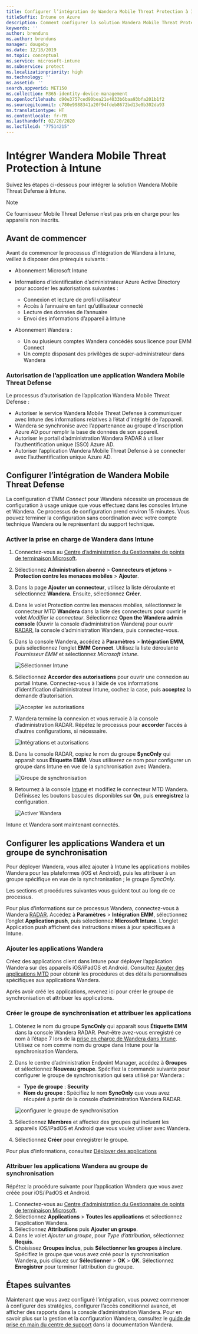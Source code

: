 ```yaml
---
title: Configurer l’intégration de Wandera Mobile Threat Protection à Intune
titleSuffix: Intune on Azure
description: Comment configurer la solution Wandera Mobile Threat Protection à Microsoft Intune pour contrôler l’accès des appareils mobiles aux ressources de votre entreprise.
keywords: ''
author: brenduns
ms.author: brenduns
manager: dougeby
ms.date: 12/18/2019
ms.topic: conceptual
ms.service: microsoft-intune
ms.subservice: protect
ms.localizationpriority: high
ms.technology: ''
ms.assetid: ''
search.appverid: MET150
ms.collection: M365-identity-device-management
ms.openlocfilehash: d90e3757ced90bea21e4033b6baa93bfa201b1f2
ms.sourcegitcommit: c780e9988341a20f94fdeb8672bd13e0b302da93
ms.translationtype: HT
ms.contentlocale: fr-FR
ms.lasthandoff: 02/20/2020
ms.locfileid: "77514215"
---
```

# <a name="integrate-wandera-mobile-threat-protection-with-intune"></a>Intégrer Wandera Mobile Threat Protection à Intune  

Suivez les étapes ci-dessous pour intégrer la solution Wandera Mobile Threat Defense à Intune.  

> [!NOTE]
> Ce fournisseur Mobile Threat Defense n’est pas pris en charge pour les appareils non inscrits.

## <a name="before-you-begin"></a>Avant de commencer  

Avant de commencer le processus d’intégration de Wandera à Intune, veillez à disposer des prérequis suivants :
- Abonnement Microsoft Intune  
- Informations d’identification d’administrateur Azure Active Directory pour accorder les autorisations suivantes :  
  - Connexion et lecture de profil utilisateur  
  - Accès à l’annuaire en tant qu’utilisateur connecté  
  - Lecture des données de l’annuaire  
  - Envoi des informations d’appareil à Intune  

- Abonnement Wandera :
  - Un ou plusieurs comptes Wandera concédés sous licence pour EMM Connect  
  - Un compte disposant des privilèges de super-administrateur dans Wandera  
 
### <a name="wandera-mobile-threat-defense-app-authorization"></a>Autorisation de l’application une application Wandera Mobile Threat Defense  

Le processus d’autorisation de l’application Wandera Mobile Threat Defense :  
- Autoriser le service Wandera Mobile Threat Defense à communiquer avec Intune des informations relatives à l’état d’intégrité de l’appareil.  
- Wandera se synchronise avec l’appartenance au groupe d’inscription Azure AD pour remplir la base de données de son appareil.  
- Autoriser le portail d’administration Wandera RADAR à utiliser l’authentification unique (SSO) Azure AD.  
- Autoriser l’application Wandera Mobile Threat Defense à se connecter avec l’authentification unique Azure AD.  


## <a name="set-up-wandera-mobile-threat-defense-integration"></a>Configurer l’intégration de Wandera Mobile Threat Defense  
La configuration d’*EMM Connect* pour Wandera nécessite un processus de configuration à usage unique que vous effectuez dans les consoles Intune et Wandera. Ce processus de configuration prend environ 15 minutes. Vous pouvez terminer la configuration sans coordination avec votre compte technique Wandera ou le représentant du support technique.  

### <a name="enable-support-for-wandera-in-intune"></a>Activer la prise en charge de Wandera dans Intune

1. Connectez-vous au [Centre d’administration du Gestionnaire de points de terminaison Microsoft](https://go.microsoft.com/fwlink/?linkid=2109431).
2. Sélectionnez **Administration abonné** > **Connecteurs et jetons** > **Protection contre les menaces mobiles** > **Ajouter**.
3. Dans la page **Ajouter un connecteur**, utilisez la liste déroulante et sélectionnez **Wandera**. Ensuite, sélectionnez **Créer**.  
4. Dans le volet Protection contre les menaces mobiles, sélectionnez le connecteur MTD **Wandera** dans la liste des connecteurs pour ouvrir le volet *Modifier le connecteur*. Sélectionnez **Open the Wandera admin console** (Ouvrir la console d’administration Wandera) pour ouvrir [RADAR](https://radar.wandera.com/login), la console d’administration Wandera, puis connectez-vous. 
5. Dans la console Wandera, accédez à **Paramètres** > **Intégration EMM**, puis sélectionnez l’onglet **EMM Connect**. Utilisez la liste déroulante *Fournisseur EMM* et sélectionnez *Microsoft Intune*.

   ![Sélectionner Intune](./media/wandera-mtd-connector-integration/set-up-intune-in-radar.png)

6. Sélectionnez **Accorder des autorisations** pour ouvrir une connexion au portail Intune. Connectez-vous à l’aide de vos informations d’identification d’administrateur Intune, cochez la case, puis **acceptez** la demande d’autorisation.  

   ![Accepter les autorisations](./media/wandera-mtd-connector-integration/permissions.png) 

7. Wandera termine la connexion et vous renvoie à la console d’administration RADAR. Répétez le processus pour **accorder** l’accès à d’autres configurations, si nécessaire.  

   ![Intégrations et autorisations](./media/wandera-mtd-connector-integration/integrations-and-permissions.png) 

8. Dans la console RADAR, copiez le nom du groupe **SyncOnly** qui apparaît sous **Étiquette EMM**. Vous utiliserez ce nom pour configurer un groupe dans Intune en vue de la synchronisation avec Wandera.

   ![Groupe de synchronisation](./media/wandera-mtd-connector-integration/sync-group-name.png) 

9. Retournez à la console [Intune](https://go.microsoft.com/fwlink/?linkid=2090973) et modifiez le connecteur MTD Wandera. Définissez les boutons bascules disponibles sur **On**, puis **enregistrez** la configuration.  

   ![Activer Wandera](./media/wandera-mtd-connector-integration/enable-wandera.png) 

Intune et Wandera sont maintenant connectés.  

## <a name="configure-the-wandera-applications-and-synchronization-group"></a>Configurer les applications Wandera et un groupe de synchronisation  
Pour déployer Wandera, vous allez ajouter à Intune les applications mobiles Wandera pour les plateformes (iOS et Android), puis les attribuer à un groupe spécifique en vue de la synchronisation ; le groupe *SyncOnly*. 

Les sections et procédures suivantes vous guident tout au long de ce processus.

Pour plus d’informations sur ce processus Wandera, connectez-vous à Wandera [RADAR](https://radar.wandera.com/login). Accédez à **Paramètres** > **Intégration EMM**, sélectionnez l’onglet **Application push**, puis sélectionnez **Microsoft Intune**. L’onglet Application push affichent des instructions mises à jour spécifiques à Intune.  

### <a name="add-the-wandera-apps"></a>Ajouter les applications Wandera  
Créez des applications client dans Intune pour déployer l’application Wandera sur des appareils iOS/iPadOS et Android. Consultez [Ajouter des applications MTD](mtd-apps-ios-app-configuration-policy-add-assign.md) pour obtenir les procédures et des détails personnalisés spécifiques aux applications Wandera.  

Après avoir créé les applications, revenez ici pour créer le groupe de synchronisation et attribuer les applications.

### <a name="create-the-synchronization-group-and-assign-the-apps"></a>Créer le groupe de synchronisation et attribuer les applications

1. Obtenez le nom du groupe **SyncOnly** qui apparaît sous **Étiquette EMM** dans la console Wandera RADAR. Peut-être avez-vous enregistré ce nom à l’étape 7 lors de la [prise en charge de Wandera dans Intune](#enable-support-for-wandera-in-intune). Utilisez ce nom comme nom du groupe dans Intune pour la synchronisation Wandera.  

2. Dans le centre d’administration Endpoint Manager, accédez à **Groupes** et sélectionnez **Nouveau groupe**. Spécifiez la commande suivante pour configurer le groupe de synchronisation qui sera utilisé par Wandera :
   - **Type de groupe** : **Security**
   - **Nom du groupe** : Spécifiez le nom **SyncOnly** que vous avez récupéré à partir de la console d’administration Wandera RADAR.

   ![configurer le groupe de synchronisation](./media/wandera-mtd-connector-integration/configure-sync-group.png)

3. Sélectionnez **Membres** et affectez des groupes qui incluent les appareils iOS/iPadOS et Android que vous voulez utiliser avec Wandera.

4. Sélectionnez **Créer** pour enregistrer le groupe.

Pour plus d'informations, consultez [Déployer des applications](../apps/apps-deploy.md)

### <a name="assign-the-wandera-apps-to-the-synchronization-group"></a>Attribuer les applications Wandera au groupe de synchronisation  
Répétez la procédure suivante pour l’application Wandera que vous avez créée pour iOS/iPadOS et Android.

1. Connectez-vous au [Centre d’administration du Gestionnaire de points de terminaison Microsoft](https://go.microsoft.com/fwlink/?linkid=2109431).
2. Sélectionnez **Applications** > **Toutes les applications** et sélectionnez l’application Wandera.
3. Sélectionnez **Attributions** puis **Ajouter un groupe**.  
4. Dans le volet *Ajouter un groupe*, pour *Type d’attribution*, sélectionnez **Requis**.
5. Choisissez **Groupes inclus**, puis **Sélectionner les groupes à inclure**. Spécifiez le groupe que vous avez créé pour la synchronisation Wandera, puis cliquez sur **Sélectionner** > **OK** > **OK**. Sélectionnez **Enregistrer** pour terminer l’attribution du groupe. 

## <a name="next-steps"></a>Étapes suivantes  
Maintenant que vous avez configuré l’intégration, vous pouvez commencer à configurer des stratégies, configurer l’accès conditionnel avancé, et afficher des rapports dans la console d’administration Wandera. Pour en savoir plus sur la gestion et la configuration Wandera, consultez le [guide de prise en main du centre de support](https://radar.wandera.com/?return_to=https://wandera.force.com/Customer/s/getting-started) dans la documentation Wandera. 
